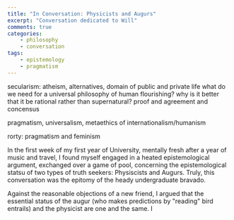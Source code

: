 ```yaml
---
title: "In Conversation: Physicists and Augurs"
excerpt: "Conversation dedicated to Will"
comments: true
categories: 
    - philosophy
    - conversation
tags:
    - epistemology
    - pragmatism
---
```



secularism: atheism, alternatives, domain of public and private life
what do we need for a universal philosophy of human flourishing? why is it better that it be rational rather than supernatural? proof and agreement and concensus

pragmatism, universalism, metaethics of internationalism/humanism

rorty: pragmatism and feminism


In the first week of my first year of University, mentally fresh after a year of music and travel, I found myself engaged in a heated epistemological argument, exchanged over a game of pool, concerning the epistemological statsu of two types of truth seekers: Physiscists and Augurs. Truly, this conversation was the epitomy of the heady undergraduate bravado.

Against the reasonable objections of a new friend, I argued that the essential status of the augur (who makes predictions by "reading" bird entrails) and the physicist are one and the same. I